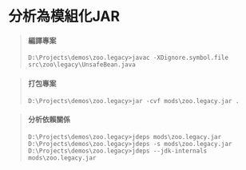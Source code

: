 # 分析為模組化JAR
> #### 編譯專案
> `D:\Projects\demos\zoo.legacy>javac -XDignore.symbol.file src\zoo\legacy\UnsafeBean.java`

> #### 打包專案
> `D:\Projects\demos\zoo.legacy>jar -cvf mods\zoo.legacy.jar .`

> #### 分析依賴關係
> `D:\Projects\demos\zoo.legacy>jdeps mods\zoo.legacy.jar`
> `D:\Projects\demos\zoo.legacy>jdeps -s mods\zoo.legacy.jar`
> `D:\Projects\demos\zoo.legacy>jdeps --jdk-internals mods\zoo.legacy.jar`